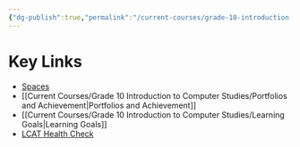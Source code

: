 ```yaml
---
{"dg-publish":true,"permalink":"/current-courses/grade-10-introduction-to-computer-studies/key-links/","dgHomeLink":false,"dgPassFrontmatter":false}
---
```


# Key Links
* [Spaces](https://ca.spacesedu.com/)
* [[Current Courses/Grade 10 Introduction to Computer Studies/Portfolios and Achievement|Portfolios and Achievement]]
* [[Current Courses/Grade 10 Introduction to Computer Studies/Learning Goals|Learning Goals]]
* [LCAT Health Check](https://lcat.lcs.on.ca)